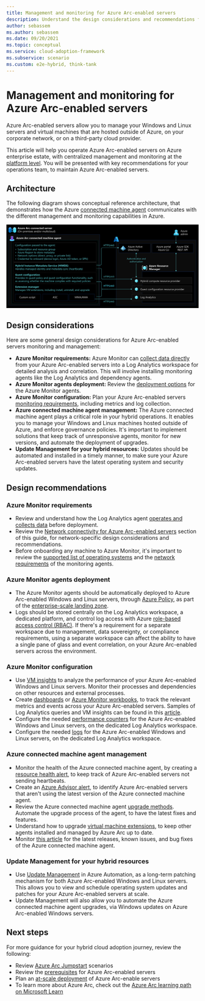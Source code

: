 ```yaml
---
title: Management and monitoring for Azure Arc-enabled servers
description: Understand the design considerations and recommendations for management and monitoring of Azure Arc-enabled servers
author: sebassem
ms.author: sebassem
ms.date: 09/20/2021
ms.topic: conceptual
ms.service: cloud-adoption-framework
ms.subservice: scenario
ms.custom: e2e-hybrid, think-tank
---
```


# Management and monitoring for Azure Arc-enabled servers

Azure Arc-enabled servers allow you to manage your Windows and Linux servers and virtual machines that are hosted outside of Azure, on your corporate network, or on a third-party cloud provider.

This article will help you operate Azure Arc-enabled servers on Azure enterprise estate, with centralized management and monitoring at the [platform level](/azure/cloud-adoption-framework/ready/enterprise-scale/management-and-monitoring). You will be presented with key recommendations for your operations team, to maintain Azure Arc-enabled servers.

## Architecture

The following diagram shows conceptual reference architecture, that demonstrates how the Azure [connected machine agent](/azure/azure-arc/servers/agent-overview) communicates with the different management and monitoring capabilities in Azure.

[ ![Diagram that shows Azure connected machine agent architecture.](./media/arc-enabled-servers-connected-agent.png)](./media/arc-enabled-servers-connected-agent.png#lightbox)

## Design considerations

Here are some general design considerations for Azure Arc-enabled servers monitoring and management:

- **Azure Monitor requirements:** Azure Monitor can [collect data directly](/azure/azure-arc/servers/learn/tutorial-enable-vm-insights) from your Azure Arc-enabled servers into a Log Analytics workspace for detailed analysis and correlation. This will involve installing monitoring agents like the Log Analytics and dependency agents.
- **Azure Monitor agents deployment:** Review the [deployment options](/azure/azure-arc/servers/concept-log-analytics-extension-deployment) for the Azure Monitor agents.
- **Azure Monitor configuration:** Plan your Azure Arc-enabled servers [monitoring requirements](/azure/azure-monitor/agents/log-analytics-agent#data-collected), including metrics and log collection.
- **Azure connected machine agent management:** The Azure connected machine agent plays a critical role in your hybrid operations. It enables you to manage your Windows and Linux machines hosted outside of Azure, and enforce governance policies. It's important to implement solutions that keep track of unresponsive agents, monitor for new versions, and automate the deployment of upgrades.
- **Update Management for your hybrid resources:** Updates should be automated and installed in a timely manner, to make sure your Azure Arc-enabled servers have the latest operating system and security updates.

## Design recommendations

### Azure Monitor requirements

- Review and understand how the Log Analytics agent [operates and collects data](/azure/azure-monitor/agents/log-analytics-agent) before deployment.
- Review the [Network connectivity for Azure Arc-enabled servers](./eslz-arc-servers-connectivity.md) section of this guide, for network-specific design considerations and recommendations.
- Before onboarding any machine to Azure Monitor, it's important to review the [supported list of operating systems](/azure/azure-monitor/agents/agents-overview#supported-operating-systems) and the [network requirements](/azure/azure-monitor/agents/log-analytics-agent#network-requirements) of the monitoring agents.

### Azure Monitor agents deployment

- The Azure Monitor agents should be automatically deployed to Azure Arc-enabled Windows and Linux servers, through [Azure Policy](/azure/azure-monitor/deploy-scale), as part of the [enterprise-scale landing zone](/azure/cloud-adoption-framework/ready/enterprise-scale/management-and-monitoring).
- Logs should be stored centrally on the Log Analytics workspace, a dedicated platform, and control log access with Azure [role-based access control (RBAC)](/azure/azure-monitor/platform/design-logs-deployment#access-control-overview). If there's a requirement for a separate workspace due to management, data sovereignty, or compliance requirements, using a separate workspace can affect the ability to have a single pane of glass and event correlation, on your Azure Arc-enabled servers across the environment.

### Azure Monitor configuration

- Use [VM insights](/azure/azure-arc/servers/learn/tutorial-enable-vm-insights) to analyze the performance of your Azure Arc-enabled Windows and Linux servers. Monitor their processes and dependencies on other resources and external processes.
- Create [dashboards](/azure/azure-portal/azure-portal-dashboards) or [Azure Monitor workbooks](/azure/azure-monitor/visualize/workbooks-overview), to track the relevant metrics and events across your Azure Arc-enabled servers. Samples of Log Analytics queries and VM insights can be found in this [article](/azure/azure-monitor/vm/vminsights-log-search#performance-records).
- Configure the needed [performance counters](/azure/azure-monitor/agents/data-sources-performance-counters) for the Azure Arc-enabled Windows and Linux servers, on the dedicated Log Analytics workspace.
- Configure the needed [logs](/azure/azure-monitor/agents/log-analytics-agent#data-collected) for the Azure Arc-enabled Windows and Linux servers, on the dedicated Log Analytics workspace.

### Azure connected machine agent management

- Monitor the health of the Azure connected machine agent, by creating a [resource health alert](/azure/azure-arc/servers/plan-at-scale-deployment#phase-3-manage-and-operate), to keep track of Azure Arc-enabled servers not sending heartbeats.
- Create an [Azure Advisor alert](/azure/azure-arc/servers/plan-at-scale-deployment#phase-3-manage-and-operate), to identify Azure Arc-enabled servers that aren't using the latest version of the Azure connected machine agent.
- Review the Azure connected machine agent [upgrade methods](/azure/azure-arc/servers/manage-agent#upgrading-agent). Automate the upgrade process of the agent, to have the latest fixes and features.
- Understand how to upgrade [virtual machine extensions](/azure/azure-arc/servers/manage-vm-extensions), to keep other agents installed and managed by Azure Arc up to date.
- Monitor [this article](/azure/azure-arc/servers/agent-release-notes) for the latest releases, known issues, and bug fixes of the Azure connected machine agent.

### Update Management for your hybrid resources

- Use [Update Management](/azure/automation/update-management/overview) in Azure Automation, as a long-term patching mechanism for both Azure Arc-enabled Windows and Linux servers. This allows you to view and schedule operating system updates and patches for your Azure Arc-enabled servers at scale.
- Update Management will also allow you to automate the Azure connected machine agent upgrades, via Windows updates on Azure Arc-enabled Windows servers.

## Next steps

For more guidance for your hybrid cloud adoption journey,  review the following:

- Review [Azure Arc Jumpstart](https://azurearcjumpstart.io/azure_arc_jumpstart/azure_arc_servers/day2/) scenarios
- Review the [prerequisites](/azure/azure-arc/servers/agent-overview#prerequisites) for Azure Arc-enabled servers
- Plan an [at-scale deployment](/azure/azure-arc/servers/plan-at-scale-deployment) of Azure Arc-enable servers
- To learn more about Azure Arc, check out the [Azure Arc learning path on Microsoft Learn](/learn/paths/manage-hybrid-infrastructure-with-azure-arc/)
